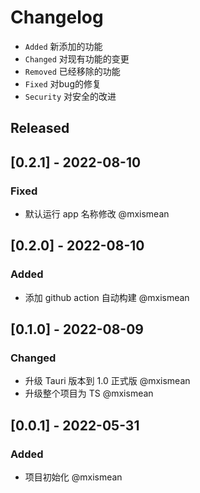# Changelog

- `Added` 新添加的功能
- `Changed` 对现有功能的变更
- `Removed` 已经移除的功能
- `Fixed` 对bug的修复
- `Security` 对安全的改进


## Released

## [0.2.1] - 2022-08-10

### Fixed

- 默认运行 app 名称修改 @mxismean

## [0.2.0] - 2022-08-10

### Added

- 添加 github action 自动构建 @mxismean

## [0.1.0] - 2022-08-09

### Changed

- 升级 Tauri 版本到 1.0 正式版 @mxismean
- 升级整个项目为 TS @mxismean

## [0.0.1] - 2022-05-31

### Added

- 项目初始化 @mxismean
